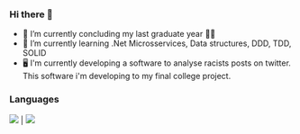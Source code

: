 ### Hi there 👋

- 🔭 I’m currently concluding my last graduate year :technologist:
- 🌱 I’m currently learning .Net Microsservices, Data structures, DDD, TDD, SOLID
- :desktop_computer: I'm currently developing a software to analyse racists posts on twitter. This software i'm developing to my final college project. 

### Languages

<img src="https://img.shields.io/badge/.NET-5C2D91?style=for-the-badge&logo=.net&logoColor=white" /> | <img src="https://img.shields.io/badge/C%23-239120?style=for-the-badge&logo=c-sharp&logoColor=white" />

